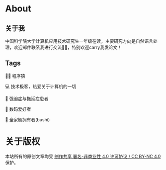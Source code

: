 # About


## 关于我
中国科学院大学计算机应用技术研究生一年级在读，主要研究方向是自然语言处理，欢迎邮件联系我进行交流👏🏻，特别欢迎carry我发论文！

## Tags

👨‍💻 程序猿

💻 技术极客，热爱关于计算机的一切

🤪 强迫症与拖延症患者

🤔 数码爱好者

🍎 全家桶拥有者(bushi)

# 关于版权

本站所有的原创文章均受 [创作共享 署名-非商业性 4.0 许可协议 / CC BY-NC 4.0](https://creativecommons.org/licenses/by-nc/4.0/) 保护。
